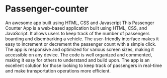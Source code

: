 # Passenger-counter
An awesome app built using HTML, CSS and Javascript
This Passenger Counter App is a web-based application built using HTML, CSS, and JavaScript. It allows users to keep track of the number of passengers boarding and disembarking a vehicle. The user-friendly interface makes it easy to increment or decrement the passenger count with a simple click. The app is responsive and optimized for various screen sizes, making it accessible on any device. The code is well organized and commented, making it easy for others to understand and build upon. The app is an excellent solution for those looking to keep track of passengers in real-time and make transportation operations more efficient.
